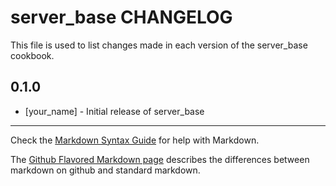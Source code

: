 server_base CHANGELOG
=====================

This file is used to list changes made in each version of the server_base cookbook.

0.1.0
-----
- [your_name] - Initial release of server_base

- - -
Check the [Markdown Syntax Guide](http://daringfireball.net/projects/markdown/syntax) for help with Markdown.

The [Github Flavored Markdown page](http://github.github.com/github-flavored-markdown/) describes the differences between markdown on github and standard markdown.
